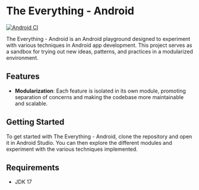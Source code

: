 # The Everything - Android

[![Android CI](https://github.com/themobilecoder/theeverything-android/actions/workflows/android.yml/badge.svg)](https://github.com/themobilecoder/theeverything-android/actions/workflows/android.yml)

The Everything - Android is an Android playground designed to experiment with various techniques in Android app development. This project serves as a sandbox for trying out new ideas, patterns, and practices in a modularized environment.

## Features

- **Modularization**: Each feature is isolated in its own module, promoting separation of concerns and making the codebase more maintainable and scalable.

## Getting Started

To get started with The Everything - Android, clone the repository and open it in Android Studio. You can then explore the different modules and experiment with the various techniques implemented.

## Requirements

- JDK 17
